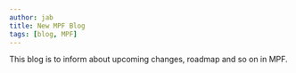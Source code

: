 ```yaml
---
author: jab
title: New MPF Blog
tags: [blog, MPF]
---
```

This blog is to inform about upcoming changes, roadmap and so on in MPF.
